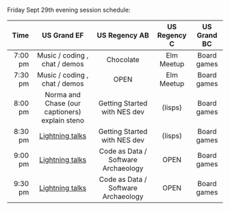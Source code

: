 Friday Sept 29th evening session schedule:

| Time | US Grand EF | US Regency AB | US Regency C | US Grand BC |
|--:|:--:|:--:|:--:|:--:|
|7:00 pm| Music / coding , chat / demos| Chocolate | Elm Meetup | Board games |
|7:30 pm| Music / coding , chat / demos | OPEN | Elm Meetup | Board games |
|8:00 pm| Norma and Chase (our captioners) explain steno | Getting Started with NES dev | (lisps) | Board games |
|8:30 pm| [Lightning talks](https://github.com/strangeloop/StrangeLoop2017/blob/master/LightningTalkProposals.md) | Getting Started with NES dev | (lisps) | Board games |
|9:00 pm| [Lightning talks](https://github.com/strangeloop/StrangeLoop2017/blob/master/LightningTalkProposals.md) | Code as Data / Software Archaeology | OPEN | Board games |
|9:30 pm| [Lightning talks](https://github.com/strangeloop/StrangeLoop2017/blob/master/LightningTalkProposals.md) | Code as Data / Software Archaeology | OPEN | Board games |

